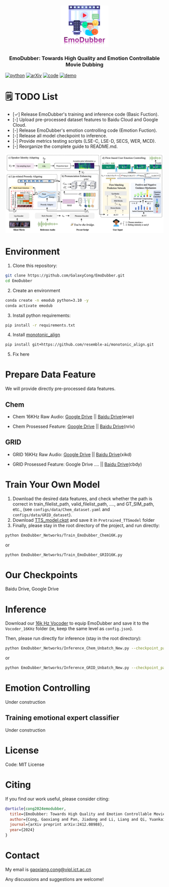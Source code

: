 <p align="center">
  <img src="assets/EmoDubber_Logo.png" width="30%" />
</p>
<div align="center">
  <h3 class="papername"> 
    EmoDubber: Towards High Quality and Emotion Controllable Movie Dubbing </h3>
</div>


[![python](https://img.shields.io/badge/Python-3.10-blue)](https://github.com/GalaxyCong/DubFlow)
[![arXiv](https://img.shields.io/badge/arXiv-2406.06937-b31b1b.svg?logo=arXiv)](https://arxiv.org/pdf/2412.08988)
[![code](https://img.shields.io/badge/Github-Code-keygen.svg?logo=github)](https://github.com/GalaxyCong/DubFlow)
[![demo](https://img.shields.io/badge/GitHub-Demo%20page-orange.svg)](https://galaxycong.github.io/EmoDub/)



# 

# 🗒 TODO List
- [✓] Release EmoDubber's training and inference code (Basic Fuction).
- [-] Upload pre-processed dataset features to Baidu Cloud and Google Cloud. 
- [-] Release EmoDubber's emotion controlling code (Emotion Fuction). 
- [-] Release all model checkpoint to inference. 
- [-] Provide metrics testing scripts (LSE-C, LSE-D, SECS, WER, MCD). 
- [-] Reorganize the complete guide to README.md. 


![Illustration](./assets/model_fig_1.jpeg)

# Environment

1. Clone this repository:
```bash
git clone https://github.com/GalaxyCong/EmoDubber.git
cd EmoDubber
```
2. Create an environment
```bash
conda create -n emodub python=3.10 -y
conda activate emodub
```
3. Install python requirements: 
```bash
pip install -r requirements.txt
```
4. Install [monotonic_align](https://github.com/resemble-ai/monotonic_align)
```bash
pip install git+https://github.com/resemble-ai/monotonic_align.git
```
5. Fix here

# Prepare Data Feature

We will provide directly pre-processed data features. 

## Chem 

- Chem 16KHz Raw Audio: [Google Drive](https://drive.google.com/file/d/1gPwUePAkJFZJ5Xm7YrOuxCQN5NIbG5iF/view?usp=sharing) || [Baidu Drive](https://pan.baidu.com/s/1RD7gzSs3XeimTJVJOkkjxA)(erap)


- Chem Prosessed Feature: [Google Drive](https://drive.google.com/file/d/1xwx5cD8t24JPu3_t-Rqwreg0iH6rj5a1/view?usp=sharing) || [Baidu Drive](https://pan.baidu.com/s/198s3QM_Fi47kCPe6umzxyA)(nriv)


## GRID

- GRID 16KHz Raw Audio: [Google Drive](https://drive.google.com/file/d/1V0wyhmEKwB4N58w0GO4AX9WSLFLn86LE/view?usp=sharing) || [Baidu Drive](https://pan.baidu.com/s/174hmeiareDW51IG_a58AFg)(xikd)

- GRID Prosessed Feature: Google Drive .... || [Baidu Drive](https://pan.baidu.com/s/1vpoaiXfYnu5RPmu3OKmkew)(cbdy)



# Train Your Own Model

1. Download the desired data features, and check whether the path is correct in train_filelist_path, valid_filelist_path, ...., and GT_SIM_path, etc., (see ```configs/data/Chem_dataset.yaml``` and ```configs/data/GRID_dataset```).
2. Download [TTS_model.ckpt](https://drive.google.com/file/d/14NbtYF07fKxw13MQJfhtD2NwizRpJFY5/view?usp=sharing) and save it in ```Pretrained_TTSmodel``` folder
3. Finally, please stay in the root directory of the project, and run directly: 
```bash
python EmoDubber_Networks/Train_EmoDubber_Chem16K.py
```
or
```bash
python EmoDubber_Networks/Train_EmoDubber_GRID16K.py
```


# Our Checkpoints

Baidu Drive, Google Drive

# Inference 

Download our [16k Hz Vocoder](https://drive.google.com/file/d/1XXCSYbIEjePcWT8jNwSWeLlIQf0M-2pp/view?usp=sharing) to equip EmoDubber and save it to the ```Vocoder_16KHz``` folder (ie, keep the same level as ```config.json```). 


Then, please run directly for inference (stay in the root directory): 
```bash
python EmoDubber_Networks/Inference_Chem_Unbatch_New.py --checkpoint_path "-path" --vocoder_checkpoint_path "-path" --Val_list "-path" --Silent_Lip "-path" --Silent_Face "-path" --Refence_audio "-path"
```

or

```bash
python EmoDubber_Networks/Inference_GRID_Unbatch_New.py --checkpoint_path "-path" --vocoder_checkpoint_path "-path" --Val_list "-path" --Silent_Lip "-path" --Silent_Face "-path" --Refence_audio "-path"
```



# Emotion Controlling  
Under construction

## Training emotional expert classifier




Under construction


# License

Code: MIT License


# Citing

If you find our work useful, please consider citing:
```BibTeX
@article{cong2024emodubber,
  title={EmoDubber: Towards High Quality and Emotion Controllable Movie Dubbing},
  author={Cong, Gaoxiang and Pan, Jiadong and Li, Liang and Qi, Yuankai and Peng, Yuxin and Hengel, Anton van den and Yang, Jian and Huang, Qingming},
  journal={arXiv preprint arXiv:2412.08988},
  year={2024}
}
```

# Contact

My email is gaoxiang.cong@vipl.ict.ac.cn


Any discussions and suggestions are welcome!


